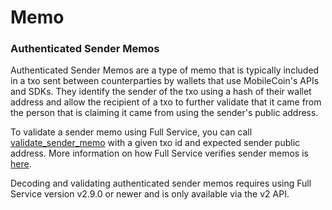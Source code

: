# Memo

### Authenticated Sender Memos

Authenticated Sender Memos are a type of memo that is typically included in a txo sent between counterparties by wallets that use MobileCoin's APIs and SDKs. They identify the sender of the txo using a hash of their wallet address and allow the recipient of a txo to further validate that it came from the person that is claiming it came from using the sender's public address.

To validate a sender memo using Full Service, you can call [validate\_sender\_memo](validate-sender-memo.md) with a given txo id and expected sender public address. More information on how Full Service verifies sender memos is [here](../../../../../usage/sender-memos.md#verifiability).

Decoding and validating authenticated sender memos requires using Full Service version v2.9.0 or newer and is only available via the v2 API.
